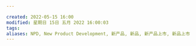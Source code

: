 ```yaml
---

created: 2022-05-15 16:00
modified: 星期日 15日 五月 2022 16:00:03
tags: 
aliases: NPD, New Product Development, 新产品, 新品, 新产品上市, 新品上市
---
```


